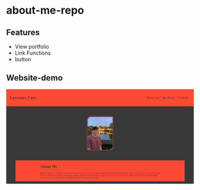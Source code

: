 # about-me-repo

## Features
* View portfolio
* Link Functions
* button



## Website-demo

![alt text](https://raw.githubusercontent.com/Lawrencecrr/about-me-repo/main/Screenshot%20(4).png)



